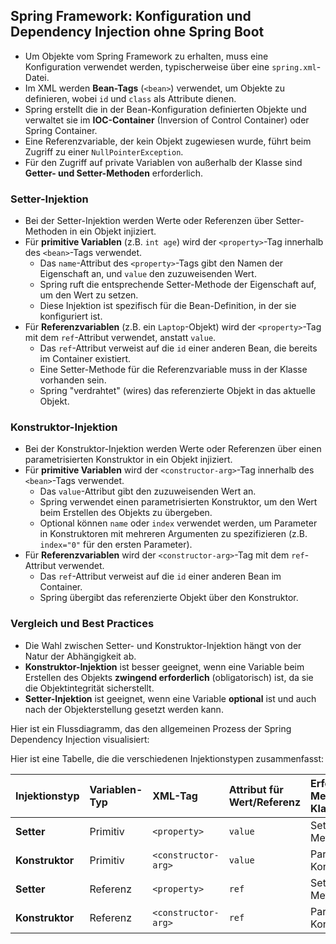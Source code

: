 ## Spring Framework: Konfiguration und Dependency Injection ohne Spring Boot
- Um Objekte vom Spring Framework zu erhalten, muss eine Konfiguration verwendet werden, typischerweise über eine `spring.xml`-Datei.
- Im XML werden **Bean-Tags** (`<bean>`) verwendet, um Objekte zu definieren, wobei `id` und `class` als Attribute dienen.
- Spring erstellt die in der Bean-Konfiguration definierten Objekte und verwaltet sie im **IOC-Container** (Inversion of Control Container) oder Spring Container.
- Eine Referenzvariable, der kein Objekt zugewiesen wurde, führt beim Zugriff zu einer `NullPointerException`.
- Für den Zugriff auf private Variablen von außerhalb der Klasse sind **Getter- und Setter-Methoden** erforderlich.

### Setter-Injektion
- Bei der Setter-Injektion werden Werte oder Referenzen über Setter-Methoden in ein Objekt injiziert.
- Für **primitive Variablen** (z.B. `int age`) wird der `<property>`-Tag innerhalb des `<bean>`-Tags verwendet.
    - Das `name`-Attribut des `<property>`-Tags gibt den Namen der Eigenschaft an, und `value` den zuzuweisenden Wert.
    - Spring ruft die entsprechende Setter-Methode der Eigenschaft auf, um den Wert zu setzen.
    - Diese Injektion ist spezifisch für die Bean-Definition, in der sie konfiguriert ist.
- Für **Referenzvariablen** (z.B. ein `Laptop`-Objekt) wird der `<property>`-Tag mit dem `ref`-Attribut verwendet, anstatt `value`.
    - Das `ref`-Attribut verweist auf die `id` einer anderen Bean, die bereits im Container existiert.
    - Eine Setter-Methode für die Referenzvariable muss in der Klasse vorhanden sein.
    - Spring "verdrahtet" (wires) das referenzierte Objekt in das aktuelle Objekt.

### Konstruktor-Injektion
- Bei der Konstruktor-Injektion werden Werte oder Referenzen über einen parametrisierten Konstruktor in ein Objekt injiziert.
- Für **primitive Variablen** wird der `<constructor-arg>`-Tag innerhalb des `<bean>`-Tags verwendet.
    - Das `value`-Attribut gibt den zuzuweisenden Wert an.
    - Spring verwendet einen parametrisierten Konstruktor, um den Wert beim Erstellen des Objekts zu übergeben.
    - Optional können `name` oder `index` verwendet werden, um Parameter in Konstruktoren mit mehreren Argumenten zu spezifizieren (z.B. `index="0"` für den ersten Parameter).
- Für **Referenzvariablen** wird der `<constructor-arg>`-Tag mit dem `ref`-Attribut verwendet.
    - Das `ref`-Attribut verweist auf die `id` einer anderen Bean im Container.
    - Spring übergibt das referenzierte Objekt über den Konstruktor.

### Vergleich und Best Practices
- Die Wahl zwischen Setter- und Konstruktor-Injektion hängt von der Natur der Abhängigkeit ab.
- **Konstruktor-Injektion** ist besser geeignet, wenn eine Variable beim Erstellen des Objekts **zwingend erforderlich** (obligatorisch) ist, da sie die Objektintegrität sicherstellt.
- **Setter-Injektion** ist geeignet, wenn eine Variable **optional** ist und auch nach der Objekterstellung gesetzt werden kann.

Hier ist ein Flussdiagramm, das den allgemeinen Prozess der Spring Dependency Injection visualisiert:



Hier ist eine Tabelle, die die verschiedenen Injektionstypen zusammenfasst:

| Injektionstyp | Variablen-Typ | XML-Tag | Attribut für Wert/Referenz | Erforderliche Methode in Klasse | Wann zu verwenden |
|:------------ |:------------ |:------ |:------------------------- |:------------------------------ |:---------------- |
| **Setter**    | Primitiv      | `<property>` | `value`                    | Setter-Methode                  | Optional          |
| **Konstruktor** | Primitiv      | `<constructor-arg>` | `value`                    | Parametrisierter Konstruktor    | Obligatorisch     |
| **Setter**    | Referenz      | `<property>` | `ref`                      | Setter-Methode                  | Optional          |
| **Konstruktor** | Referenz      | `<constructor-arg>` | `ref`                      | Parametrisierter Konstruktor    | Obligatorisch     |